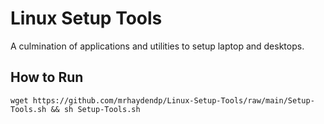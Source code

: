 # Linux Setup Tools
A culmination of applications and utilities to setup laptop and desktops.

## How to Run
```
wget https://github.com/mrhaydendp/Linux-Setup-Tools/raw/main/Setup-Tools.sh && sh Setup-Tools.sh
```
